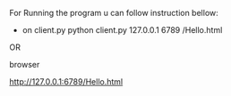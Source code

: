For Running the program u can follow instruction bellow:

- on client.py
  python client.py 127.0.0.1 6789 /Hello.html

OR

browser

http://127.0.0.1:6789/Hello.html
